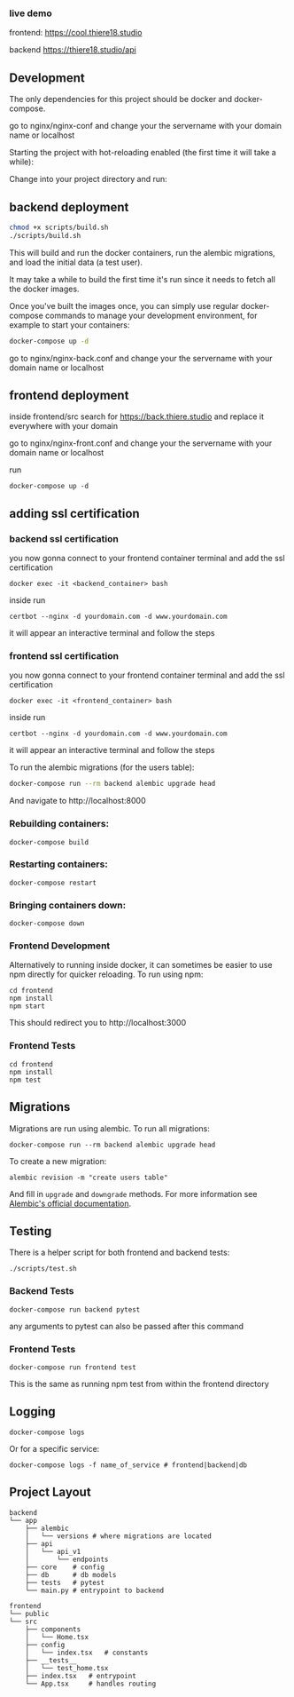 ### live demo
frontend:
https://cool.thiere18.studio

backend
https://thiere18.studio/api

## Development

The only dependencies for this project should be docker and docker-compose.


go to nginx/nginx-conf and change your the servername with your domain name or localhost

Starting the project with hot-reloading enabled
(the first time it will take a while):

Change into your project directory and run:
## backend deployment


```bash
chmod +x scripts/build.sh
./scripts/build.sh
```
This will build and run the docker containers, run the alembic migrations, and load the initial data (a test user).

It may take a while to build the first time it's run since it needs to fetch all the docker images.

Once you've built the images once, you can simply use regular docker-compose commands to manage your development environment, for example to start your containers:

```bash
docker-compose up -d

```
go to nginx/nginx-back.conf and change your the servername with your domain name or localhost

## frontend deployment 

inside frontend/src
search for https://back.thiere.studio and replace it everywhere with your domain

go to nginx/nginx-front.conf and change your the servername with your domain name or localhost

run 
```
docker-compose up -d
```
## adding ssl certification
### backend ssl certification 
you now gonna connect to your frontend container terminal and add the ssl certification

```
docker exec -it <backend_container> bash
```
inside run 
```
certbot --nginx -d yourdomain.com -d www.yourdomain.com 
```
it will appear an interactive terminal and follow the steps


### frontend ssl certification 
you now gonna connect to your frontend container terminal and add the ssl certification
```
docker exec -it <frontend_container> bash
```
inside run 
```
certbot --nginx -d yourdomain.com -d www.yourdomain.com 
```
it will appear an interactive terminal and follow the steps



To run the alembic migrations (for the users table):

```bash
docker-compose run --rm backend alembic upgrade head
```

And navigate to http://localhost:8000



### Rebuilding containers:

```
docker-compose build
```

### Restarting containers:

```
docker-compose restart
```

### Bringing containers down:

```
docker-compose down
```

### Frontend Development

Alternatively to running inside docker, it can sometimes be easier
to use npm directly for quicker reloading. To run using npm:

```
cd frontend
npm install
npm start
```

This should redirect you to http://localhost:3000

### Frontend Tests

```
cd frontend
npm install
npm test
```

## Migrations

Migrations are run using alembic. To run all migrations:

```
docker-compose run --rm backend alembic upgrade head
```

To create a new migration:

```
alembic revision -m "create users table"
```

And fill in `upgrade` and `downgrade` methods. For more information see
[Alembic's official documentation](https://alembic.sqlalchemy.org/en/latest/tutorial.html#create-a-migration-script).

## Testing

There is a helper script for both frontend and backend tests:

```
./scripts/test.sh
```

### Backend Tests

```
docker-compose run backend pytest
```

any arguments to pytest can also be passed after this command

### Frontend Tests

```
docker-compose run frontend test
```

This is the same as running npm test from within the frontend directory

## Logging

```
docker-compose logs
```

Or for a specific service:

```
docker-compose logs -f name_of_service # frontend|backend|db
```

## Project Layout

```
backend
└── app
    ├── alembic
    │   └── versions # where migrations are located
    ├── api
    │   └── api_v1
    │       └── endpoints
    ├── core    # config
    ├── db      # db models
    ├── tests   # pytest
    └── main.py # entrypoint to backend

frontend
└── public
└── src
    ├── components
    │   └── Home.tsx
    ├── config
    │   └── index.tsx   # constants
    ├── __tests__
    │   └── test_home.tsx
    ├── index.tsx   # entrypoint
    └── App.tsx     # handles routing
```
